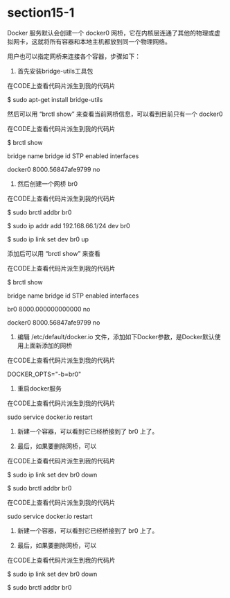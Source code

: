 # section15-1

Docker 服务默认会创建一个 docker0 网桥，它在内核层连通了其他的物理或虚拟网卡，这就将所有容器和本地主机都放到同一个物理网络。

用户也可以指定网桥来连接各个容器，步骤如下：

1. 首先安装bridge-utils工具包

在CODE上查看代码片派生到我的代码片

$ sudo apt-get install bridge-utils

然后可以用 “brctl show” 来查看当前网桥信息，可以看到目前只有一个 docker0

在CODE上查看代码片派生到我的代码片

$ brctl show

bridge name bridge id       STP enabled interfaces

docker0     8000.56847afe9799   no

1. 然后创建一个网桥 br0

在CODE上查看代码片派生到我的代码片

$ sudo brctl addbr br0

$ sudo ip addr add 192.168.66.1/24 dev br0

$ sudo ip link set dev br0 up

添加后可以用 “brctl show” 来查看

在CODE上查看代码片派生到我的代码片

$ brctl show

bridge name bridge id       STP enabled interfaces

br0     8000.000000000000   no

docker0     8000.56847afe9799   no

1. 编辑 /etc/default/docker.io 文件，添加如下Docker参数，是Docker默认使用上面新添加的网桥

在CODE上查看代码片派生到我的代码片

DOCKER\_OPTS="-b=br0"

1. 重启docker服务

在CODE上查看代码片派生到我的代码片

sudo service docker.io restart

1. 新建一个容器，可以看到它已经桥接到了 br0 上了。

1. 最后，如果要删除网桥，可以

在CODE上查看代码片派生到我的代码片

$ sudo ip link set dev br0 down

$ sudo brctl addbr br0

在CODE上查看代码片派生到我的代码片

sudo service docker.io restart

1. 新建一个容器，可以看到它已经桥接到了 br0 上了。

1. 最后，如果要删除网桥，可以

在CODE上查看代码片派生到我的代码片

$ sudo ip link set dev br0 down

$ sudo brctl addbr br0

